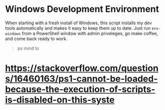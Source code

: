 # Windows Development Environment
When starting with a fresh install of Windows, this script installs my dev tools automatically and makes it easy to keep them up to date. Just run `env-windows` from a PowerShell window with admin priveleges, go make coffee, and come back ready to work.

> ps mind to
# https://stackoverflow.com/questions/16460163/ps1-cannot-be-loaded-because-the-execution-of-scripts-is-disabled-on-this-syste
